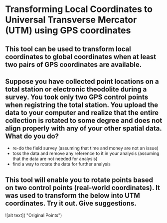 # Transforming Local Coordinates to Universal Transverse Mercator (UTM) using GPS coordinates
## This tool can be used to transform local coordinates to global coordinates when at least two pairs of GPS coordinates are available.

## Suppose you have collected point locations on a total station or electronic theodolite during a survey. You took only two GPS control points when registring the total station. You upload the data to your computer and realize that the entire collection is rotated to some degree and does not align properly with any of your other spatial data. What do you do? 

* re-do the field survey (assuming that time and money are not an issue)
* toss the data and remove any reference to it in your analysis (assuming that the data are not needed for analysis)
* find a way to rotate the data for further analysis

## This tool will enable you to rotate points based on two control points (real-world coordinates). It was used to transform the below into UTM coordinates. Try it out. Give suggestions.

![alt text]( "Original Points")
